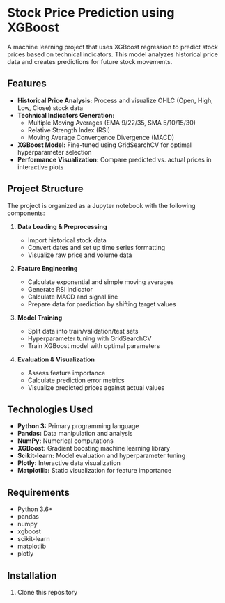 # Stock Price Prediction using XGBoost

A machine learning project that uses XGBoost regression to predict stock prices based on technical indicators. This model analyzes historical price data and creates predictions for future stock movements.


## Features

- **Historical Price Analysis:** Process and visualize OHLC (Open, High, Low, Close) stock data
- **Technical Indicators Generation:**
  - Multiple Moving Averages (EMA 9/22/35, SMA 5/10/15/30)
  - Relative Strength Index (RSI)
  - Moving Average Convergence Divergence (MACD)
- **XGBoost Model:** Fine-tuned using GridSearchCV for optimal hyperparameter selection
- **Performance Visualization:** Compare predicted vs. actual prices in interactive plots

## Project Structure

The project is organized as a Jupyter notebook with the following components:

1. **Data Loading & Preprocessing**
   - Import historical stock data
   - Convert dates and set up time series formatting
   - Visualize raw price and volume data

2. **Feature Engineering**
   - Calculate exponential and simple moving averages
   - Generate RSI indicator
   - Calculate MACD and signal line
   - Prepare data for prediction by shifting target values

3. **Model Training**
   - Split data into train/validation/test sets
   - Hyperparameter tuning with GridSearchCV
   - Train XGBoost model with optimal parameters

4. **Evaluation & Visualization**
   - Assess feature importance
   - Calculate prediction error metrics
   - Visualize predicted prices against actual values

## Technologies Used

- **Python 3:** Primary programming language
- **Pandas:** Data manipulation and analysis
- **NumPy:** Numerical computations
- **XGBoost:** Gradient boosting machine learning library
- **Scikit-learn:** Model evaluation and hyperparameter tuning
- **Plotly:** Interactive data visualization
- **Matplotlib:** Static visualization for feature importance

## Requirements

- Python 3.6+
- pandas
- numpy
- xgboost
- scikit-learn
- matplotlib
- plotly

## Installation

1. Clone this repository
